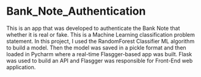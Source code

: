 # Bank_Note_Authentication

This is an app that was developed to authenticate the Bank Note that whether it is real or fake.
This is a Machine Learning classification problem statement.
In this project, I used the RandomForest Classifier ML algorithm to build a model.
Then the model was saved in a pickle format and then loaded in Pycharm where a real-time Flasgger-based app was built.
Flask was used to build an API and Flasgger was responsible for Front-End web application.
